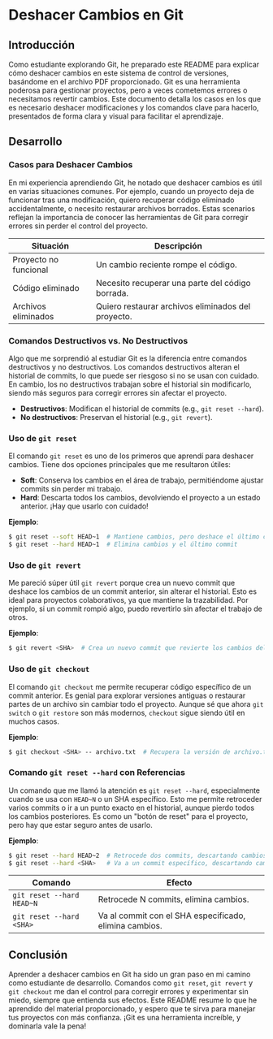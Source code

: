 
# Deshacer Cambios en Git

## Introducción

Como estudiante explorando Git, he preparado este README para explicar cómo deshacer cambios en este sistema de control de versiones, basándome en el archivo PDF proporcionado. Git es una herramienta poderosa para gestionar proyectos, pero a veces cometemos errores o necesitamos revertir cambios. Este documento detalla los casos en los que es necesario deshacer modificaciones y los comandos clave para hacerlo, presentados de forma clara y visual para facilitar el aprendizaje.

## Desarrollo

### Casos para Deshacer Cambios

En mi experiencia aprendiendo Git, he notado que deshacer cambios es útil en varias situaciones comunes. Por ejemplo, cuando un proyecto deja de funcionar tras una modificación, quiero recuperar código eliminado accidentalmente, o necesito restaurar archivos borrados. Estas scenarios reflejan la importancia de conocer las herramientas de Git para corregir errores sin perder el control del proyecto.

| Situación | Descripción |
|-----------|-------------|
| Proyecto no funcional | Un cambio reciente rompe el código. |
| Código eliminado | Necesito recuperar una parte del código borrada. |
| Archivos eliminados | Quiero restaurar archivos eliminados del proyecto. |

<!-- Comentario: Aquí entra una imagen + "Captura de un terminal mostrando un error tras un commit, ilustrando la necesidad de deshacer cambios." -->

### Comandos Destructivos vs. No Destructivos

Algo que me sorprendió al estudiar Git es la diferencia entre comandos destructivos y no destructivos. Los comandos destructivos alteran el historial de commits, lo que puede ser riesgoso si no se usan con cuidado. En cambio, los no destructivos trabajan sobre el historial sin modificarlo, siendo más seguros para corregir errores sin afectar el proyecto.

- **Destructivos**: Modifican el historial de commits (e.g., `git reset --hard`).
- **No destructivos**: Preservan el historial (e.g., `git revert`).

### Uso de `git reset`

El comando `git reset` es uno de los primeros que aprendí para deshacer cambios. Tiene dos opciones principales que me resultaron útiles:

- **Soft**: Conserva los cambios en el área de trabajo, permitiéndome ajustar commits sin perder mi trabajo.
- **Hard**: Descarta todos los cambios, devolviendo el proyecto a un estado anterior. ¡Hay que usarlo con cuidado!

**Ejemplo**:
```bash
$ git reset --soft HEAD~1  # Mantiene cambios, pero deshace el último commit
$ git reset --hard HEAD~1  # Elimina cambios y el último commit
```

<!-- Comentario: Aquí entra una imagen + "Diagrama comparando los efectos de git reset --soft vs. --hard en el historial de commits." -->

### Uso de `git revert`

Me pareció súper útil `git revert` porque crea un nuevo commit que deshace los cambios de un commit anterior, sin alterar el historial. Esto es ideal para proyectos colaborativos, ya que mantiene la trazabilidad. Por ejemplo, si un commit rompió algo, puedo revertirlo sin afectar el trabajo de otros.

**Ejemplo**:
```bash
$ git revert <SHA>  # Crea un nuevo commit que revierte los cambios del commit especificado
```

### Uso de `git checkout`

El comando `git checkout` me permite recuperar código específico de un commit anterior. Es genial para explorar versiones antiguas o restaurar partes de un archivo sin cambiar todo el proyecto. Aunque sé que ahora `git switch` o `git restore` son más modernos, `checkout` sigue siendo útil en muchos casos.

**Ejemplo**:
```bash
$ git checkout <SHA> -- archivo.txt  # Recupera la versión de archivo.txt de un commit específico
```

<!-- Comentario: Aquí entra una imagen + "Captura de pantalla de un terminal ejecutando git checkout para recuperar un archivo." -->

### Comando `git reset --hard` con Referencias

Un comando que me llamó la atención es `git reset --hard`, especialmente cuando se usa con `HEAD~N` o un SHA específico. Esto me permite retroceder varios commits o ir a un punto exacto en el historial, aunque pierdo todos los cambios posteriores. Es como un "botón de reset" para el proyecto, pero hay que estar seguro antes de usarlo.

**Ejemplo**:
```bash
$ git reset --hard HEAD~2  # Retrocede dos commits, descartando cambios
$ git reset --hard <SHA>   # Va a un commit específico, descartando cambios
```

| Comando | Efecto |
|---------|--------|
| `git reset --hard HEAD~N` | Retrocede N commits, elimina cambios. |
| `git reset --hard <SHA>` | Va al commit con el SHA especificado, elimina cambios. |

## Conclusión

Aprender a deshacer cambios en Git ha sido un gran paso en mi camino como estudiante de desarrollo. Comandos como `git reset`, `git revert` y `git checkout` me dan el control para corregir errores y experimentar sin miedo, siempre que entienda sus efectos. Este README resume lo que he aprendido del material proporcionado, y espero que te sirva para manejar tus proyectos con más confianza. ¡Git es una herramienta increíble, y dominarla vale la pena!
